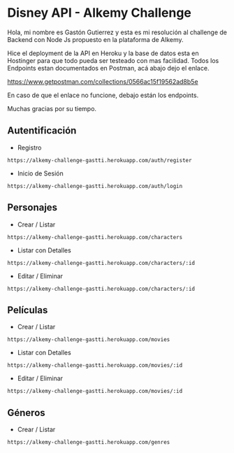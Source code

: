 # Disney API - Alkemy Challenge
Hola, mi nombre es Gastón Gutierrez y esta es mi resolución al challenge de Backend con Node Js propuesto en la plataforma de Alkemy.

Hice el deployment de la API en Heroku y la base de datos esta en Hostinger para que todo pueda ser testeado con mas facilidad. Todos los Endpoints estan documentados en Postman, acá abajo dejo el enlace.

https://www.getpostman.com/collections/0566ac15f19562ad8b5e

En caso de que el enlace no funcione, debajo están los endpoints.

Muchas gracias por su tiempo. 

Autentificación
---
- Registro
```
https://alkemy-challenge-gastti.herokuapp.com/auth/register
```

- Inicio de Sesión
```
https://alkemy-challenge-gastti.herokuapp.com/auth/login
```

Personajes
---
- Crear / Listar
```
https://alkemy-challenge-gastti.herokuapp.com/characters
```

- Listar con Detalles
```
https://alkemy-challenge-gastti.herokuapp.com/characters/:id
```

- Editar / Eliminar
```
https://alkemy-challenge-gastti.herokuapp.com/characters/:id
```

Películas
---
- Crear / Listar
```
https://alkemy-challenge-gastti.herokuapp.com/movies
```

- Listar con Detalles
```
https://alkemy-challenge-gastti.herokuapp.com/movies/:id
```

- Editar / Eliminar
```
https://alkemy-challenge-gastti.herokuapp.com/movies/:id
```

Géneros
---
- Crear / Listar
```
https://alkemy-challenge-gastti.herokuapp.com/genres
```
